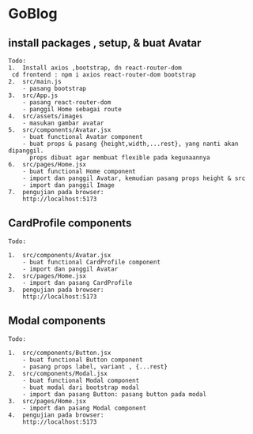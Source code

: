 # GoBlog

## install packages , setup, & buat Avatar

    Todo:
    1.  Install axios ,bootstrap, dn react-router-dom
     cd frontend : npm i axios react-router-dom bootstrap
    2.  src/main.js
        - pasang bootstrap
    3.  src/App.js
        - pasang react-router-dom
        - panggil Home sebagai route
    4.  src/assets/images
        - masukan gambar avatar
    5.  src/components/Avatar.jsx
        - buat functional Avatar component
        - buat props & pasang {height,width,...rest}, yang nanti akan dipanggil.
          props dibuat agar membuat flexible pada kegunaannya
    6.  src/pages/Home.jsx
        - buat functional Home component
        - import dan panggil Avatar, kemudian pasang props height & src
        - import dan panggil Image
    7.  pengujian pada browser:
        http://localhost:5173

## CardProfile components

    Todo:

    1.  src/components/Avatar.jsx
        - buat functional CardProfile component
        - import dan panggil Avatar
    2.  src/pages/Home.jsx
        - import dan pasang CardProfile
    3.  pengujian pada browser:
        http://localhost:5173

## Modal components

    Todo:

    1.  src/components/Button.jsx
        - buat functional Button component
        - pasang props label, variant , {...rest}
    2.  src/components/Modal.jsx
        - buat functional Modal component
        - buat modal dari bootstrap modal
        - import dan pasang Button: pasang button pada modal
    3.  src/pages/Home.jsx
        - import dan pasang Modal component
    4.  pengujian pada browser:
        http://localhost:5173
